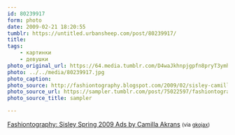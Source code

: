 ```yaml
---
id: 80239917
form: photo
date: 2009-02-21 18:20:55
tumblr: https://untitled.urbansheep.com/post/80239917/
title:
tags:
    - картинки
    - девушки
photo_original_url: https://64.media.tumblr.com/D4waJkhnpjgpfn8pryT3ymhYo1_540.jpg
photo: ../../media/80239917.jpg
photo_caption:
photo_source: http://fashiontography.blogspot.com/2009/02/sisley-camilla-akrans-spring-2009.html
photo_source_url: https://sampler.tumblr.com/post/75022597/fashiontography-sisley-spring-2009-ads-by
photo_source_title: sampler

---
```


<p><a href="http://feedproxy.google.com/~r/Fashiontography/~3/mwppRhGZoug/sisley-camilla-akrans-spring-2009.html">Fashiontography: Sisley Spring 2009 Ads by Camilla Akrans</a> <small>(via <a href="http://gkojax.tumblr.com/post/80036570">gkojax</a>)</small></p>
